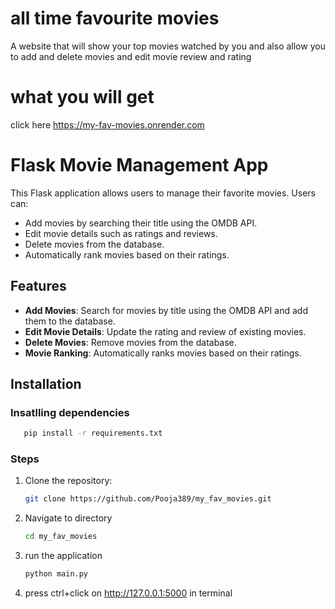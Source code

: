 # all time favourite movies
A website that will show your top movies watched by you and also allow you to add and delete movies and edit movie review and rating
# what you will get
click here https://my-fav-movies.onrender.com

# Flask Movie Management App
This Flask application allows users to manage their favorite movies. Users can:
- Add movies by searching their title using the OMDB API.
- Edit movie details such as ratings and reviews.
- Delete movies from the database.
- Automatically rank movies based on their ratings.

## Features
- **Add Movies**: Search for movies by title using the OMDB API and add them to the database.
- **Edit Movie Details**: Update the rating and review of existing movies.
- **Delete Movies**: Remove movies from the database.
- **Movie Ranking**: Automatically ranks movies based on their ratings.

## Installation

### Insatlling dependencies
```bash
   pip install -r requirements.txt
```

### Steps
1. Clone the repository:
   ```bash
   git clone https://github.com/Pooja389/my_fav_movies.git
   ```
2. Navigate to directory   
   ```bash
   cd my_fav_movies
   ```
3. run the application
   ```bash
   python main.py
4. press ctrl+click on http://127.0.0.1:5000 in terminal        
